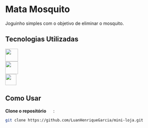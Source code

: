 # Mata Mosquito

Joguinho simples com o objetivo de eliminar o mosquito.

## Tecnologias Utilizadas

 <img  height="40px" src="https://cdn.jsdelivr.net/gh/devicons/devicon@latest/icons/html5/html5-original-wordmark.svg" /></code>  
 <img height="40px" src="https://cdn.jsdelivr.net/gh/devicons/devicon@latest/icons/css3/css3-original-wordmark.svg" /></code>  
<img height="35px" src="https://cdn.jsdelivr.net/gh/devicons/devicon@latest/icons/javascript/javascript-original.svg" /></code>      

## Como Usar

  <strong>Clone o repositório  </strong> <img height="15px" src="https://cdn.jsdelivr.net/gh/devicons/devicon@latest/icons/git/git-original.svg" /> :
 
   ```bash
 git clone https://github.com/LuanHenriqueGarcia/mini-loja.git
